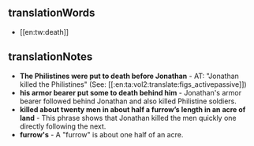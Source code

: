 ## translationWords

* [[en:tw:death]]

## translationNotes

* **The Philistines were put to death before Jonathan** - AT: "Jonathan killed the Philistines" (See: [[:en:ta:vol2:translate:figs_activepassive]])
* **his armor bearer put some to death behind him** - Jonathan's armor bearer followed behind Jonathan and also killed Philistine soldiers.
* **killed about twenty men in about half a furrow’s length in an acre of land** - This phrase shows that Jonathan killed the men quickly one directly following the next.
* **furrow's** - A "furrow" is about one half of an acre.
